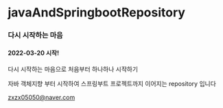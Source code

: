# javaAndSpringbootRepository

### 다시 시작하는 마음

#### 2022-03-20 시작!


다시 시작하는 마음으로 처음부터 하나하나 시작하기 


자바 객체지향 부터 시작하여 스프링부트 프로젝트까지 이어지는 repository 입니다 


<zxzx05050@naver.com>
